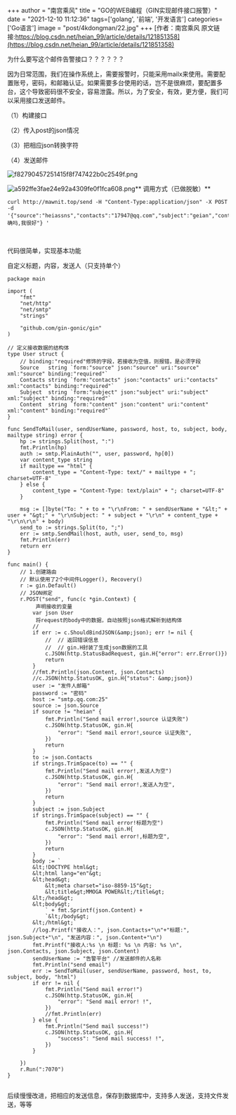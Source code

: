 +++
author = "南宫乘风"
title = "GO的WEB编程（GIN实现邮件接口报警）"
date = "2021-12-10 11:12:36"
tags=['golang', '前端', '开发语言']
categories=['Go语言']
image = "post/4kdongman/22.jpg"
+++
[作者：南宫乘风   原文链接:https://blog.csdn.net/heian_99/article/details/121851358](https://blog.csdn.net/heian_99/article/details/121851358)

为什么要写这个邮件告警接口？？？？？？

因为日常范围，我们在操作系统上，需要报警时，只能采用mailx来使用。需要配置账号，密码，和邮箱认证。如果需要多台使用的话，岂不是很麻烦，要配置多台，这个导致密码很不安全，容易泄露。所以，为了安全，有效，更方便，我们可以采用接口发送邮件。

（1）构建接口

（2）传入post的json情况

（3）把相应json转换字符

（4）发送邮件

![f82790457251415f8f747422b0c2549f.png](https://img-blog.csdnimg.cn/f82790457251415f8f747422b0c2549f.png)

![a592ffe3fae24e92a4309fe0f1fca608.png](https://img-blog.csdnimg.cn/a592ffe3fae24e92a4309fe0f1fca608.png)** 调用方式（已做脱敏）**

```
curl http://mawnit.top/send -H "Content-Type:application/json" -X POST -d '{"source":"heiassns","contacts":"17947@qq.com","subject":"geian","content":"精确吗,我很好"} '
```

 

代码很简单，实现基本功能

自定义标题，内容，发送人（只支持单个）

```
package main

import (
	"fmt"
	"net/http"
	"net/smtp"
	"strings"

	"github.com/gin-gonic/gin"
)

// 定义接收数据的结构体
type User struct {
	// binding:"required"修饰的字段，若接收为空值，则报错，是必须字段
	Source   string `form:"source" json:"source" uri:"source" xml:"source" binding:"required"`
	Contacts string `form:"contacts" json:"contacts" uri:"contacts" xml:"contacts" binding:"required"`
	Subject  string `form:"subject" json:"subject" uri:"subject" xml:"subject" binding:"required"`
	Content  string `form:"content" json:"content" uri:"content" xml:"content" binding:"required"`
}

func SendToMail(user, sendUserName, password, host, to, subject, body, mailtype string) error {
	hp := strings.Split(host, ":")
	fmt.Println(hp)
	auth := smtp.PlainAuth("", user, password, hp[0])
	var content_type string
	if mailtype == "html" {
		content_type = "Content-Type: text/" + mailtype + "; charset=UTF-8"
	} else {
		content_type = "Content-Type: text/plain" + "; charset=UTF-8"
	}

	msg := []byte("To: " + to + "\r\nFrom: " + sendUserName + "&lt;" + user + "&gt;" + "\r\nSubject: " + subject + "\r\n" + content_type + "\r\n\r\n" + body)
	send_to := strings.Split(to, ";")
	err := smtp.SendMail(host, auth, user, send_to, msg)
	fmt.Println(err)
	return err
}

func main() {
	// 1.创建路由
	// 默认使用了2个中间件Logger(), Recovery()
	r := gin.Default()
	// JSON绑定
	r.POST("send", func(c *gin.Context) {
		 声明接收的变量
		var json User
		 将request的body中的数据，自动按照json格式解析到结构体
		//
		if err := c.ShouldBindJSON(&amp;json); err != nil {
			//	// 返回错误信息
			//	// gin.H封装了生成json数据的工具
			c.JSON(http.StatusBadRequest, gin.H{"error": err.Error()})
			return
		}
		//fmt.Println(json.Content, json.Contacts)
		//c.JSON(http.StatusOK, gin.H{"status": &amp;json})
		user := "发件人邮箱"
		password := "密码"
		host := "smtp.qq.com:25"
		source := json.Source
		if source != "heian" {
			fmt.Println("Send mail error!,source 认证失败")
			c.JSON(http.StatusOK, gin.H{
				"error": "Send mail error!,source 认证失败",
			})
			return
		}
		to := json.Contacts
		if strings.TrimSpace(to) == "" {
			fmt.Println("Send mail error!,发送人为空")
			c.JSON(http.StatusOK, gin.H{
				"error": "Send mail error!,发送人为空",
			})
			return
		}
		subject := json.Subject
		if strings.TrimSpace(subject) == "" {
			fmt.Println("Send mail error!标题为空")
			c.JSON(http.StatusOK, gin.H{
				"error": "Send mail error!,标题为空",
			})
			return
		}
		body := `
		&lt;!DOCTYPE html&gt;
		&lt;html lang="en"&gt;
		&lt;head&gt;
			&lt;meta charset="iso-8859-15"&gt;
			&lt;title&gt;MMOGA POWER&lt;/title&gt;
		&lt;/head&gt;
		&lt;body&gt;
			` + fmt.Sprintf(json.Content) +
			`&lt;/body&gt;
		&lt;/html&gt;`
		//log.Printf("接收人：", json.Contacts+"\n"+"标题:", json.Subject+"\n", "发送内容：", json.Content+"\n")
		fmt.Printf("接收人:%s \n 标题: %s \n 内容: %s \n", json.Contacts, json.Subject, json.Content)
		sendUserName := "告警平台" //发送邮件的人名称
		fmt.Println("send email")
		err := SendToMail(user, sendUserName, password, host, to, subject, body, "html")
		if err != nil {
			fmt.Println("Send mail error!")
			c.JSON(http.StatusOK, gin.H{
				"error": "Send mail error! !",
			})
			//fmt.Println(err)
		} else {
			fmt.Println("Send mail success!")
			c.JSON(http.StatusOK, gin.H{
				"success": "Send mail success! !",
			})
		}

	})
	r.Run(":7070")
}


```

后续慢慢改进，把相应的发送信息，保存到数据库中，支持多人发送，支持文件发送，等等
